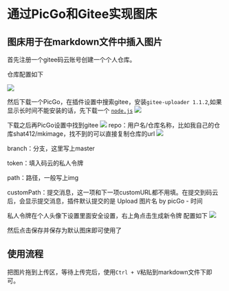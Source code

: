 # 通过PicGo和Gitee实现图床
## 图床用于在markdown文件中插入图片

首先注册一个gitee码云账号创建一个个人仓库。

仓库配置如下

![](https://gitee.com/shat412/mkimage/raw/master/img/20200914140651.png)

然后下载一个PicGo，在插件设置中搜索gitee，安装`gitee-uploader 1.1.2`,如果显示长时间不能安装的话，先下载一个
[`node.js`](https://nodejs.org/en/)
![](https://gitee.com/shat412/mkimage/raw/master/img/20200914140731.png)

下载之后再PicGo设置中找到gitee
![](https://gitee.com/shat412/mkimage/raw/master/img/20200914141245.png)
repo：用户名/仓库名称，比如我自己的仓库shat412/mkimage，找不到的可以直接复制仓库的url
![](https://gitee.com/shat412/mkimage/raw/master/img/20200914141458.png)

branch：分支，这里写上master

token：填入码云的私人令牌

path：路径，一般写上img

customPath：提交消息，这一项和下一项customURL都不用填。在提交到码云后，会显示提交消息，插件默认提交的是 Upload 图片名 by picGo - 时间

私人令牌在个人头像下设置里面安全设置，右上角点击生成新令牌
配置如下
![](https://gitee.com/shat412/mkimage/raw/master/img/20200914141812.png)

然后点击保存并保存为默认图床即可使用了

## 使用流程
把图片拖到上传区，等待上传完后，使用`Ctrl + V`粘贴到markdown文件下即可。